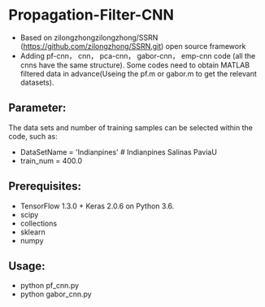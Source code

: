 # Propagation-Filter-CNN
- Based on zilongzhongzilongzhong/SSRN (https://github.com/zilongzhong/SSRN.git) open source framework
- Adding pf-cnn， cnn， pca-cnn， gabor-cnn， emp-cnn code (all the cnns have the same structure). Some codes need to obtain MATLAB filtered data in advance(Useing the pf.m or gabor.m to get the relevant datasets). 

## Parameter:
The data sets and  number of training samples can be selected within the code, such as:
- DataSetName = 'Indianpines'      # Indianpines  Salinas  PaviaU
- train_num = 400.0

## Prerequisites:
- TensorFlow 1.3.0 + Keras 2.0.6 on Python 3.6.
- scipy
- collections
- sklearn
- numpy

## Usage:
- python pf_cnn.py     
- python gabor_cnn.py
